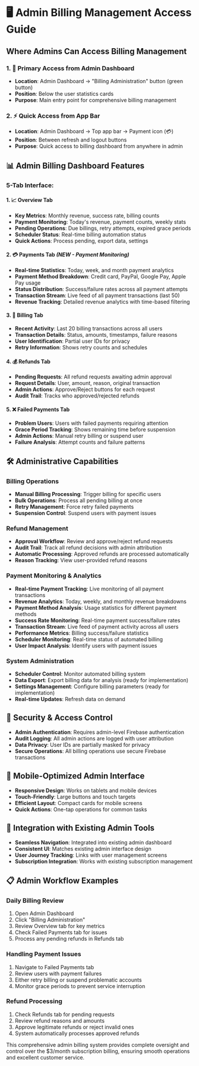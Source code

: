 # 🖥️ Admin Billing Management Access Guide

## Where Admins Can Access Billing Management

### 1. **🎯 Primary Access from Admin Dashboard**
- **Location**: Admin Dashboard → "Billing Administration" button (green button)
- **Position**: Below the user statistics cards
- **Purpose**: Main entry point for comprehensive billing management

### 2. **⚡ Quick Access from App Bar**
- **Location**: Admin Dashboard → Top app bar → Payment icon (💳)
- **Position**: Between refresh and logout buttons
- **Purpose**: Quick access to billing dashboard from anywhere in admin

## 📊 **Admin Billing Dashboard Features**

### **5-Tab Interface:**

#### 1. **📈 Overview Tab**
- **Key Metrics**: Monthly revenue, success rate, billing counts
- **Payment Monitoring**: Today's revenue, payment counts, weekly stats
- **Pending Operations**: Due billings, retry attempts, expired grace periods
- **Scheduler Status**: Real-time billing automation status
- **Quick Actions**: Process pending, export data, settings

#### 2. **💳 Payments Tab** *(NEW - Payment Monitoring)*
- **Real-time Statistics**: Today, week, and month payment analytics
- **Payment Method Breakdown**: Credit card, PayPal, Google Pay, Apple Pay usage
- **Status Distribution**: Success/failure rates across all payment attempts
- **Transaction Stream**: Live feed of all payment transactions (last 50)
- **Revenue Tracking**: Detailed revenue analytics with time-based filtering

#### 3. **🔄 Billing Tab**
- **Recent Activity**: Last 20 billing transactions across all users
- **Transaction Details**: Status, amounts, timestamps, failure reasons
- **User Identification**: Partial user IDs for privacy
- **Retry Information**: Shows retry counts and schedules

#### 4. **💰 Refunds Tab**
- **Pending Requests**: All refund requests awaiting admin approval
- **Request Details**: User, amount, reason, original transaction
- **Admin Actions**: Approve/Reject buttons for each request
- **Audit Trail**: Tracks who approved/rejected refunds

#### 5. **❌ Failed Payments Tab**
- **Problem Users**: Users with failed payments requiring attention
- **Grace Period Tracking**: Shows remaining time before suspension
- **Admin Actions**: Manual retry billing or suspend user
- **Failure Analysis**: Attempt counts and failure patterns

## 🛠️ **Administrative Capabilities**

### **Billing Operations**
- **Manual Billing Processing**: Trigger billing for specific users
- **Bulk Operations**: Process all pending billing at once
- **Retry Management**: Force retry failed payments
- **Suspension Control**: Suspend users with payment issues

### **Refund Management**
- **Approval Workflow**: Review and approve/reject refund requests
- **Audit Trail**: Track all refund decisions with admin attribution
- **Automatic Processing**: Approved refunds are processed automatically
- **Reason Tracking**: View user-provided refund reasons

### **Payment Monitoring & Analytics**
- **Real-time Payment Tracking**: Live monitoring of all payment transactions
- **Revenue Analytics**: Today, weekly, and monthly revenue breakdowns
- **Payment Method Analysis**: Usage statistics for different payment methods
- **Success Rate Monitoring**: Real-time payment success/failure rates
- **Transaction Stream**: Live feed of payment activity across all users
- **Performance Metrics**: Billing success/failure statistics
- **Scheduler Monitoring**: Real-time status of automated billing
- **User Impact Analysis**: Identify users with payment issues

### **System Administration**
- **Scheduler Control**: Monitor automated billing system
- **Data Export**: Export billing data for analysis (ready for implementation)
- **Settings Management**: Configure billing parameters (ready for implementation)
- **Real-time Updates**: Refresh data on demand

## 🔐 **Security & Access Control**

- **Admin Authentication**: Requires admin-level Firebase authentication
- **Audit Logging**: All admin actions are logged with user attribution
- **Data Privacy**: User IDs are partially masked for privacy
- **Secure Operations**: All billing operations use secure Firebase transactions

## 📱 **Mobile-Optimized Admin Interface**

- **Responsive Design**: Works on tablets and mobile devices
- **Touch-Friendly**: Large buttons and touch targets
- **Efficient Layout**: Compact cards for mobile screens
- **Quick Actions**: One-tap operations for common tasks

## 🔄 **Integration with Existing Admin Tools**

- **Seamless Navigation**: Integrated into existing admin dashboard
- **Consistent UI**: Matches existing admin interface design
- **User Journey Tracking**: Links with user management screens
- **Subscription Integration**: Works with existing subscription management

## 📋 **Admin Workflow Examples**

### **Daily Billing Review**
1. Open Admin Dashboard
2. Click "Billing Administration"
3. Review Overview tab for key metrics
4. Check Failed Payments tab for issues
5. Process any pending refunds in Refunds tab

### **Handling Payment Issues**
1. Navigate to Failed Payments tab
2. Review users with payment failures
3. Either retry billing or suspend problematic accounts
4. Monitor grace periods to prevent service interruption

### **Refund Processing**
1. Check Refunds tab for pending requests
2. Review refund reasons and amounts
3. Approve legitimate refunds or reject invalid ones
4. System automatically processes approved refunds

This comprehensive admin billing system provides complete oversight and control over the $3/month subscription billing, ensuring smooth operations and excellent customer service.